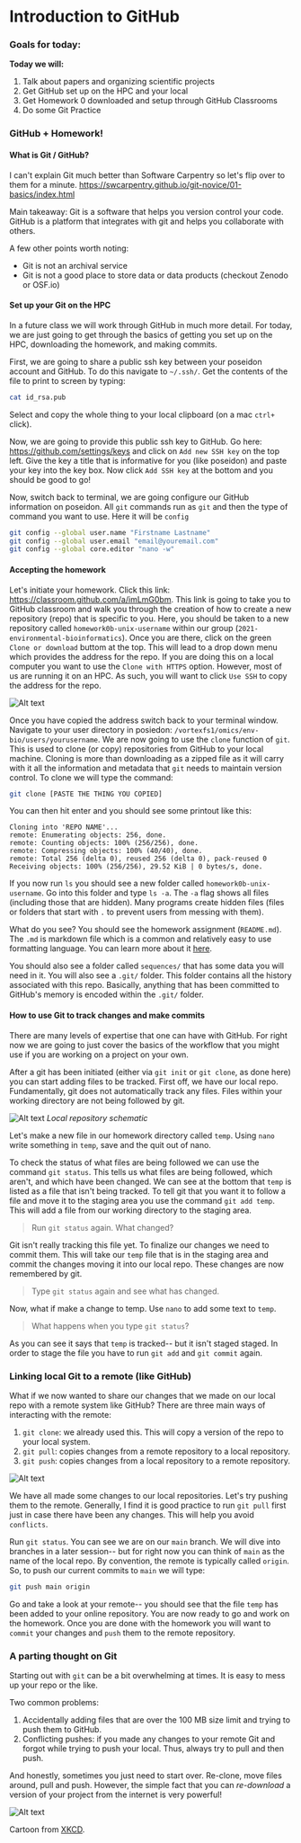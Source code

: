 # Introduction to GitHub

### Goals for today: 
**Today we will:**
1. Talk about papers and organizing scientific projects
1. Get GitHub set up on the HPC and your local
2. Get Homework 0 downloaded and setup through GitHub Classrooms
3. Do some Git Practice


### GitHub + Homework! 
#### What is Git / GitHub? 
I can't explain Git much better than Software Carpentry so let's flip over to them for a minute. https://swcarpentry.github.io/git-novice/01-basics/index.html

Main takeaway:  Git is a software that helps you version control your code. GitHub is a platform that integrates with git and helps you collaborate with others. 

A few other points worth noting: 
- Git is not an archival service
- Git is not a good place to store data or data products (checkout Zenodo or OSF.io)

#### Set up your Git on the HPC
In a future class we will work through GitHub in much more detail. For today, we are just going to get through the basics of getting you set up on the HPC,  downloading the homework, and making commits. 

First, we are going to share a public ssh key between your poseidon account and GitHub. To do this navigate to `~/.ssh/`. Get the contents of the file to print to screen by typing: 

```bash
cat id_rsa.pub
```
Select and copy the whole thing to your local clipboard (on a mac `ctrl+` click). 

Now, we are going to provide this public ssh key to GitHub. Go here: https://github.com/settings/keys and click on `Add new SSH key` on the top left. Give the key a title that is informative for you (like poseidon) and paste your key into the key box. Now click `Add SSH key` at the bottom and you should be good to go!

Now, switch back to terminal, we are going configure our GitHub information on poseidon. All `git` commands run as `git` and then the type of command you want to use. Here it will be `config`

```bash
git config --global user.name "Firstname Lastname" 
git config --global user.email "email@youremail.com"
git config --global core.editor "nano -w"
```

#### Accepting the homework
Let's initiate your homework. Click this link: https://classroom.github.com/a/imLmG0bm. This link is going to take you to GitHub classroom and walk you through the creation of how to create a new repository (repo) that is specific to you. Here, you should be taken to a new repository called `homework0b-unix-username` within our group (`2021-environmental-bioinformatics`). Once you are there, click on the green `Clone or download` buttom at the top. This will lead to a drop down menu which provides the address for the repo.  If you are doing this on a local computer you want to use the `Clone with HTTPS` option. However, most of us are running it on an HPC. As such, you will want to click `Use SSH` to copy the address for the repo. 

![Alt text](images/repo-example.png)

Once you have copied the address switch back to your terminal window. Navigate to your user directory in posiedon: `/vortexfs1/omics/env-bio/users/yourusername`. We are now going to use the `clone` function of `git`. This is used to clone (or copy) repositories from GitHub to your local machine. Cloning is more than downloading as a zipped file as it will carry with it all the information and metadata that `git` needs to maintain version control. To clone we will type the command: 

```bash
git clone [PASTE THE THING YOU COPIED]
```  
You can then hit enter and you should see some printout like this: 

```
Cloning into 'REPO NAME'...
remote: Enumerating objects: 256, done.
remote: Counting objects: 100% (256/256), done.
remote: Compressing objects: 100% (40/40), done.
remote: Total 256 (delta 0), reused 256 (delta 0), pack-reused 0
Receiving objects: 100% (256/256), 29.52 KiB | 0 bytes/s, done.
```

If you now run `ls` you should see a new folder called `homework0b-unix-username`. Go into this folder and type `ls -a`.  The `-a` flag shows all files (including those that are hidden). Many programs create hidden files (files or folders that start with `.` to prevent users from messing with them). 

What do you see? You should see the homework assignment (`README.md`). The `.md` is markdown file which is a common and relatively easy to use formatting language. You can learn more about it [here](https://guides.github.com/features/mastering-markdown/). 

You should also see a folder called `sequences/` that has some data you will need in it. You will also see a `.git/` folder. This folder contains all the history associated with this repo. Basically, anything that has been committed to GitHub's memory is encoded within the `.git/` folder. 

#### How to use Git to track changes and make commits
There are many levels of expertise that one can have with GitHub. For right now we are going to just cover the basics of the workflow that you might use if you are working on a project on your own. 

After a git has been initiated (either via `git init` or `git clone`, as done here) you can start adding files to be tracked. First off, we have our local repo. Fundamentally, git does not automatically track any files. Files within your working directory are not being followed by git. 

![Alt text](images/github-local.png)
*Local repository schematic* 

Let's make a new file in  our homework directory called `temp`. Using `nano` write something in `temp`, save and the quit out of nano. 
 
To check the status of what files are being followed we can use the command `git status`. This tells us what files are being followed, which aren't, and which have been changed. We can see at the bottom that `temp` is listed as a file that isn't being tracked. To tell git that you want it to follow a file and move it to the staging area you use the command `git add temp`. This will add a file from our working directory to the staging area.  

> Run `git status` again. What changed? 

Git isn't really tracking this file yet. To finalize our changes we need to commit them. This will take our `temp` file that is in the staging area and commit the changes moving it into our local repo. These changes are now remembered by git. 

> Type `git status` again and see what has changed. 

Now, what if make a change to temp. Use `nano` to add some text to `temp`. 
> What happens when you type `git status`? 

As you can see it says that `temp` is tracked-- but it isn't staged staged. In order to stage the file you have to run `git add` and `git commit` again. 

### Linking local Git to a remote (like GitHub)
What if we now wanted to share our changes that we made on our local repo with a remote system like GitHub? There are three main ways of interacting with the remote: 
1. `git clone`: we already used this. This will copy a version of the repo to your local system. 
2. `git pull`: copies changes from a remote repository to a local repository.
3. `git push`:  copies changes from a local repository to a remote repository.

![Alt text](images/github-local-remote.png)

We have all made some changes to our local repositories. Let's try pushing them to the remote. Generally, I find it is good practice to run `git pull` first just in case there have been any changes. This will help you avoid `conflicts`. 

Run `git status`. You can see we are on our `main` branch. We will dive into branches in a later session-- but for right now you can think of `main` as the name of the local repo. By convention, the remote is typically called `origin`. So, to push our current commits to `main` we will type:

```bash
git push main origin 
``` 
Go and take a look at your remote-- you should see that the file `temp` has been added to your online repository. You are now ready to go and work on the homework. Once you are done with the homework you will want to `commit` your changes and `push` them to the remote repository. 

### A parting thought on Git

Starting out with `git` can be a bit overwhelming at times. It is easy to mess up your repo or the like. 

Two common problems: 
1. Accidentally adding files that are over the 100 MB size limit and trying to push them to GitHub. 
2. Conflicting pushes: if you made any changes to your remote Git and forgot while trying to push your local. Thus, always try to pull and then push. 

And honestly, sometimes you just need to start over. Re-clone, move files around, pull and push. However, the simple fact that you can *re-download* a version of your project from the internet is very powerful! 

![Alt text](images/xkcd.png)

Cartoon from [XKCD](https://xkcd.com/1597/).

